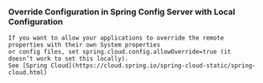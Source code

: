 ### Override Configuration in Spring Config Server with Local Configuration
    If you want to allow your applications to override the remote properties with their own System properties
    or config files, set spring.cloud.config.allowOverride=true (it doesn’t work to set this locally).
    See [Spring Cloud](https://cloud.spring.io/spring-cloud-static/spring-cloud.html)
    
